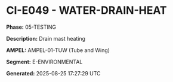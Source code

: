 # CI-E049 - WATER-DRAIN-HEAT

**Phase:** 05-TESTING

**Description:** Drain mast heating

**AMPEL:** AMPEL-01-TUW (Tube and Wing)

**Segment:** E-ENVIRONMENTAL

**Generated:** 2025-08-25 17:27:29 UTC
